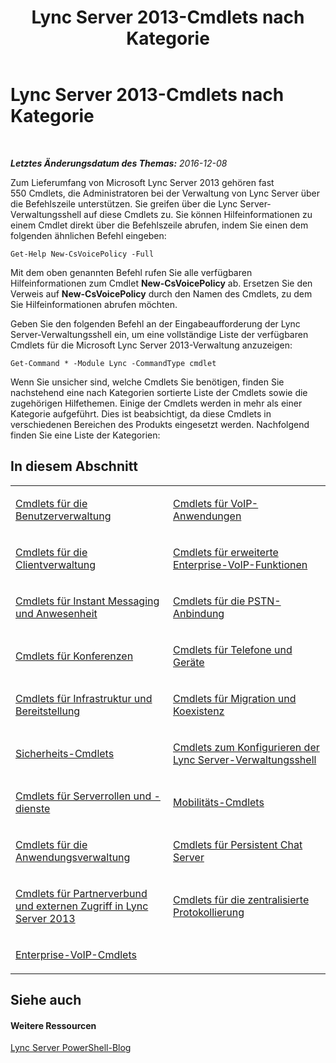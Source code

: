 ﻿---
title: Lync Server 2013-Cmdlets nach Kategorie
TOCTitle: Lync Server 2013-Cmdlets nach Kategorie
ms:assetid: 4ce274d7-b0ec-40b8-b85e-9a0613916ffb
ms:mtpsurl: https://technet.microsoft.com/de-de/library/Gg398306(v=OCS.15)
ms:contentKeyID: 49293941
ms.date: 12/10/2016
mtps_version: v=OCS.15
ms.translationtype: HT
---

# Lync Server 2013-Cmdlets nach Kategorie

 

_**Letztes Änderungsdatum des Themas:** 2016-12-08_

Zum Lieferumfang von Microsoft Lync Server 2013 gehören fast 550 Cmdlets, die Administratoren bei der Verwaltung von Lync Server über die Befehlszeile unterstützen. Sie greifen über die Lync Server-Verwaltungsshell auf diese Cmdlets zu. Sie können Hilfeinformationen zu einem Cmdlet direkt über die Befehlszeile abrufen, indem Sie einen dem folgenden ähnlichen Befehl eingeben:

    Get-Help New-CsVoicePolicy -Full

Mit dem oben genannten Befehl rufen Sie alle verfügbaren Hilfeinformationen zum Cmdlet **New-CsVoicePolicy** ab. Ersetzen Sie den Verweis auf **New-CsVoicePolicy** durch den Namen des Cmdlets, zu dem Sie Hilfeinformationen abrufen möchten.

Geben Sie den folgenden Befehl an der Eingabeaufforderung der Lync Server-Verwaltungsshell ein, um eine vollständige Liste der verfügbaren Cmdlets für die Microsoft Lync Server 2013-Verwaltung anzuzeigen:

    Get-Command * -Module Lync -CommandType cmdlet

Wenn Sie unsicher sind, welche Cmdlets Sie benötigen, finden Sie nachstehend eine nach Kategorien sortierte Liste der Cmdlets sowie die zugehörigen Hilfethemen. Einige der Cmdlets werden in mehr als einer Kategorie aufgeführt. Dies ist beabsichtigt, da diese Cmdlets in verschiedenen Bereichen des Produkts eingesetzt werden. Nachfolgend finden Sie eine Liste der Kategorien:

## In diesem Abschnitt


<table>
<colgroup>
<col style="width: 50%" />
<col style="width: 50%" />
</colgroup>
<tbody>
<tr class="odd">
<td><p><a href="lync-server-2013-user-management-cmdlets.md">Cmdlets für die Benutzerverwaltung</a></p></td>
<td><p><a href="lync-server-2013-voice-application-cmdlets.md">Cmdlets für VoIP-Anwendungen</a></p></td>
</tr>
<tr class="even">
<td><p><a href="lync-server-2013-client-management-cmdlets.md">Cmdlets für die Clientverwaltung</a></p></td>
<td><p><a href="lync-server-2013-advanced-enterprise-voice-cmdlets.md">Cmdlets für erweiterte Enterprise-VoIP-Funktionen</a></p></td>
</tr>
<tr class="odd">
<td><p><a href="lync-server-2013-im-and-presence-cmdlets.md">Cmdlets für Instant Messaging und Anwesenheit</a></p></td>
<td><p><a href="lync-server-2013-pstn-connectivity-cmdlets.md">Cmdlets für die PSTN-Anbindung</a></p></td>
</tr>
<tr class="even">
<td><p><a href="lync-server-2013-conferencing-cmdlets.md">Cmdlets für Konferenzen</a></p></td>
<td><p><a href="lync-server-2013-phones-and-devices-cmdlets.md">Cmdlets für Telefone und Geräte</a></p></td>
</tr>
<tr class="odd">
<td><p><a href="lync-server-2013-infrastructure-and-deployment-cmdlets.md">Cmdlets für Infrastruktur und Bereitstellung</a></p></td>
<td><p><a href="lync-server-2013-migration-and-coexistence-cmdlets.md">Cmdlets für Migration und Koexistenz</a></p></td>
</tr>
<tr class="even">
<td><p><a href="lync-server-2013-security-cmdlets.md">Sicherheits-Cmdlets</a></p></td>
<td><p><a href="lync-server-2013-lync-server-management-shell-configuration-cmdlets.md">Cmdlets zum Konfigurieren der Lync Server-Verwaltungsshell</a></p></td>
</tr>
<tr class="odd">
<td><p><a href="lync-server-2013-server-roles-and-services-cmdlets.md">Cmdlets für Serverrollen und -dienste</a></p></td>
<td><p><a href="lync-server-2013-mobility-cmdlets.md">Mobilitäts-Cmdlets</a></p></td>
</tr>
<tr class="even">
<td><p><a href="lync-server-2013-application-management-cmdlets.md">Cmdlets für die Anwendungsverwaltung</a></p></td>
<td><p><a href="lync-server-2013-persistent-chat-server-cmdlets.md">Cmdlets für Persistent Chat Server</a></p></td>
</tr>
<tr class="odd">
<td><p><a href="https://docs.microsoft.com/en-us/powershell/module/skype/">Cmdlets für Partnerverbund und externen Zugriff in Lync Server 2013</a></p></td>
<td><p><a href="lync-server-2013-centralized-logging-cmdlets.md">Cmdlets für die zentralisierte Protokollierung</a></p></td>
</tr>
<tr class="even">
<td><p><a href="lync-server-2013-enterprise-voice-cmdlets.md">Enterprise-VoIP-Cmdlets</a></p></td>
<td><p></p></td>
</tr>
</tbody>
</table>


## Siehe auch

#### Weitere Ressourcen

[Lync Server PowerShell-Blog](http://go.microsoft.com/fwlink/?linkid=203150%26clcid=0x407)

